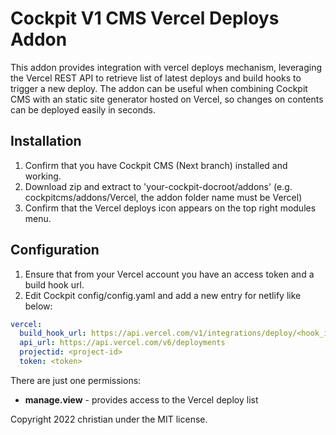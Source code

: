  # Cockpit V1 CMS Vercel Deploys Addon

This addon provides integration with vercel deploys mechanism, leveraging the Vercel REST API to retrieve list of latest deploys and build hooks to trigger a new deploy. The addon can be useful when combining Cockpit CMS with an static site generator hosted on Vercel, so changes on contents can be deployed easily in seconds.

## Installation

1. Confirm that you have Cockpit CMS (Next branch) installed and working.
2. Download zip and extract to 'your-cockpit-docroot/addons' (e.g. cockpitcms/addons/Vercel, the addon folder name must be Vercel)
3. Confirm that the Vercel deploys icon appears on the top right modules menu.

## Configuration

1. Ensure that from your Vercel account you have an access token and a build hook url.
2. Edit Cockpit config/config.yaml and add a new entry for netlify like below:

```yaml
vercel:
  build_hook_url: https://api.vercel.com/v1/integrations/deploy/<hook_id>
  api_url: https://api.vercel.com/v6/deployments
  projectid: <project-id>
  token: <token>
```


There are just one permissions:

- **manage.view** - provides access to the Vercel deploy list


Copyright 2022 christian under the MIT license.
